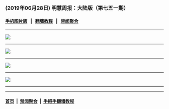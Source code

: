 ### (2019年06月28日) 明慧周报：大陆版（第七五一期） 

#### [手机图片版](../mhzb/751.md) &nbsp;&nbsp;|&nbsp;&nbsp; [翻墙教程](https://github.com/gfw-breaker/guides/) &nbsp;&nbsp;|&nbsp;&nbsp; [禁闻聚合](https://github.com/gfw-breaker/banned-news/)

---

<img src="http://qikan.minghui.org/mhqkpage/qikanimage/2019/06/28/mhzb_751_pdf-online1.png"/><hr/>
<img src="http://qikan.minghui.org/mhqkpage/qikanimage/2019/06/28/mhzb_751_pdf-online2.png"/><hr/>
<img src="http://qikan.minghui.org/mhqkpage/qikanimage/2019/06/28/mhzb_751_pdf-online3.png"/><hr/>
<img src="http://qikan.minghui.org/mhqkpage/qikanimage/2019/06/28/mhzb_751_pdf-online4.png"/><hr/>


---

#### [首页](../../../..) &nbsp;|&nbsp; [禁闻聚合](https://github.com/gfw-breaker/banned-news) &nbsp;|&nbsp; [手把手翻墙教程](https://github.com/gfw-breaker/guides) 

